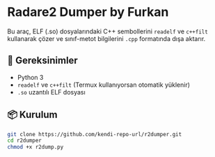 # Radare2 Dumper by Furkan

Bu araç, ELF (.so) dosyalarındaki C++ sembollerini `readelf` ve `c++filt` kullanarak çözer ve sınıf-metot bilgilerini `.cpp` formatında dışa aktarır.

## 🧩 Gereksinimler

- Python 3
- `readelf` ve `c++filt` (Termux kullanıyorsan otomatik yüklenir)
- `.so` uzantılı ELF dosyası

## 📦 Kurulum

```bash
git clone https://github.com/kendi-repo-url/r2dumper.git
cd r2dumper
chmod +x r2dump.py
